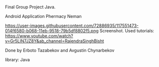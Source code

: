 Final Group Project Java.

Android Application
Phermacy Neman

https://user-images.githubusercontent.com/72886935/117551473-014f6580-b068-11eb-9518-79b5df8802f5.png
Screenshot.
Used tutorials: https://www.youtube.com/watch?v=Gr5LlN7JZ8Y&ab_channel=RajendraSinghBisht

Done by Erboto Tazabekov and Avgustin Chynarbekov

library: Java
